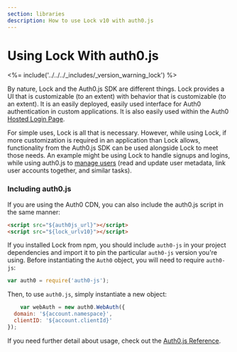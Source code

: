 ```yaml
---
section: libraries
description: How to use Lock v10 with auth0.js
---
```

# Using Lock With auth0.js

<%= include('../../../_includes/_version_warning_lock') %>

By nature, Lock and the Auth0.js SDK are different things. Lock provides a UI that is customizable (to an extent) with behavior that is customizable (to an extent). It is an easily deployed, easily used interface for Auth0 authentication in custom applications. It is also easily used within the Auth0 [Hosted Login Page](/hosted-pages/login).

For simple uses, Lock is all that is necessary. However, while using Lock, if more customization is required in an application than Lock allows, functionality from the Auth0.js SDK can be used alongside Lock to meet those needs. An example might be using Lock to handle signups and logins, while using auth0.js to [manage users](/libraries/auth0js#user-management) (read and update user metadata, link user accounts together, and similar tasks).

### Including auth0.js

If you are using the Auth0 CDN, you can also include the auth0.js script in the same manner:

```html
<script src="${auth0js_url}"></script>
<script src="${lock_urlv10}"></script>
```

If you installed Lock from npm, you should include `auth0-js` in your project dependencies and import it to pin the particular `auth0-js` version you're using. Before instantiating the `Auth0` object, you will need to require `auth0-js`:

```js
var auth0 = require('auth0-js');
```

Then, to use `auth0.js`, simply instantiate a new object:

```js
	var webAuth = new auth0.WebAuth({
  domain: '${account.namespace}',
  clientID: '${account.clientId}'
});
```

If you need further detail about usage, check out the [Auth0.js Reference](/libraries/auth0js).
